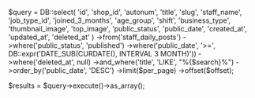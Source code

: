 $query = DB::select(
        'id', 'shop_id', 'autonum', 'title', 'slug', 'staff_name', 'job_type_id',
        'joined_3_months', 'age_group', 'shift', 'business_type',
        'thumbnail_image', 'top_image',
        'public_status', 'public_date',
        'created_at', 'updated_at', 'deleted_at'
    )
    ->from('staff_daily_posts')
    ->where('public_status', 'published')
    ->where('public_date', '>=', DB::expr('DATE_SUB(CURDATE(), INTERVAL 3 MONTH)'))
    ->where('deleted_at', null)
    ->and_where('title', 'LIKE', "%{$search}%")
    ->order_by('public_date', 'DESC')
    ->limit($per_page)
    ->offset($offset);

$results = $query->execute()->as_array();
